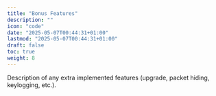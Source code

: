 ```yaml
---
title: "Bonus Features"
description: ""
icon: "code"
date: "2025-05-07T00:44:31+01:00"
lastmod: "2025-05-07T00:44:31+01:00"
draft: false
toc: true
weight: 8
---
```


Description of any extra implemented features (upgrade, packet hiding, keylogging, etc.). 
